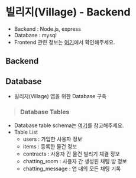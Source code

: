 # 빌리지(Village) - Backend
- Backend : Node.js, express
- Database : mysql
- Frontend 관련 정보는 [여기](https://github.com/minizzang/madcamp_week2)에서 확인해주세요.


## Backend

## Database
  - 빌리지(Village) 앱을 위한 Database 구축
  > ### Database Tables
   - Database table schema는 [여기](https://github.com/minizzang/madcamp_week2_server/blob/main/db)를 참고해주세요.
   - Table List
     - users : 가입한 사용자 정보
     - items : 등록한 물건 정보
     - contracts : 사용자 간 물건 빌리기 체결 정보
     - chatting_room : 사용자 간 생성된 채팅 방 정보
     - chatting_message : 앱 내의 모든 채팅 기록 
